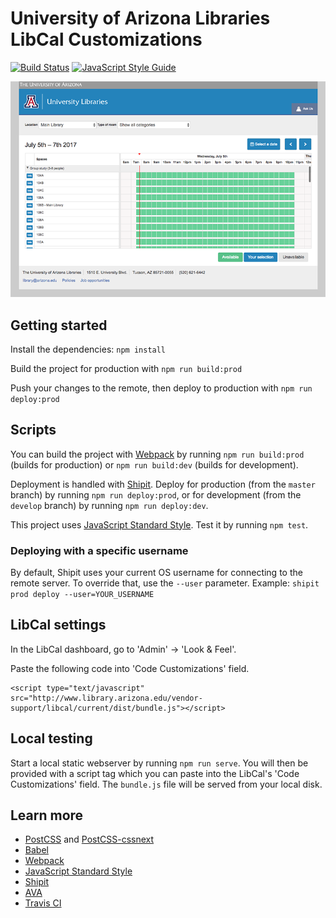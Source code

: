 # University of Arizona Libraries LibCal Customizations

[![Build Status](https://travis-ci.org/ualibraries/ual-libcal.svg?branch=master)](https://travis-ci.org/ualibraries/ual-libcal)
[![JavaScript Style Guide](https://img.shields.io/badge/code_style-standard-brightgreen.svg)](https://standardjs.com)

![Screenshot](screenshot.png)

## Getting started

Install the dependencies: `npm install`

Build the project for production with `npm run build:prod`

Push your changes to the remote, then deploy to production with `npm run deploy:prod`

## Scripts

You can build the project with [Webpack](https://webpack.github.io/) by running
`npm run build:prod` (builds for production) or `npm run build:dev` (builds for development).

Deployment is handled with [Shipit](https://github.com/shipitjs/shipit).
Deploy for production (from the `master` branch) by running `npm run deploy:prod`,
or for development (from the `develop` branch) by running `npm run deploy:dev`.

This project uses [JavaScript Standard Style](https://standardjs.com/).
Test it by running `npm test`.

### Deploying with a specific username

By default, Shipit uses your current OS username for connecting to the remote server.
To override that, use the `--user` parameter. Example: `shipit prod deploy --user=YOUR_USERNAME`

## LibCal settings

In the LibCal dashboard, go to 'Admin' -> 'Look & Feel'.

Paste the following code into 'Code Customizations' field.

```
<script type="text/javascript" src="http://www.library.arizona.edu/vendor-support/libcal/current/dist/bundle.js"></script>
```

## Local testing

Start a local static webserver by running `npm run serve`. You will then be provided
with a script tag which you can paste into the LibCal's 'Code Customizations' field.
The `bundle.js` file will be served from your local disk.

## Learn more

* [PostCSS](http://postcss.org/) and [PostCSS-cssnext](http://cssnext.io/)
* [Babel](https://babeljs.io/)
* [Webpack](https://webpack.js.org/)
* [JavaScript Standard Style](https://standardjs.com/)
* [Shipit](https://github.com/shipitjs/shipit)
* [AVA](https://github.com/avajs/ava)
* [Travis CI](https://travis-ci.org/)
